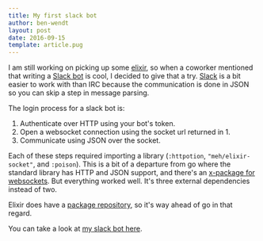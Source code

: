 ```yaml
---
title: My first slack bot
author: ben-wendt
layout: post
date: 2016-09-15
template: article.pug
---
```


I am still working on picking up some [elixir](http://elixir-lang.org/), so when a coworker mentioned
that writing a [Slack bot](https://api.slack.com/bot-users) is cool, I decided to give that a try.
[Slack](https://slack.com/) is a bit easier to work with than IRC because the communication is done in
JSON so you can skip a step in message parsing.

<span class="more"></span>

The login process for a slack bot is:

1. Authenticate over HTTP using your bot's token.
2. Open a websocket connection using the socket url returned in 1.
3. Communicate using JSON over the socket.

Each of these steps required importing a library (`:httpotion`, `"meh/elixir-socket"`, and `:poison`).
This is a bit of a departure from go where the standard library has HTTP and JSON support, and
there's an [x-package for websockets](https://godoc.org/golang.org/x/net/websocket). But everything
worked well. It's three external dependencies instead of two.

Elixir does have a [package repository](https://hex.pm/), so it's way ahead of go in that regard.

You can take a look at [my slack bot here](https://github.com/rbwendt/elixir-slack-bot).

